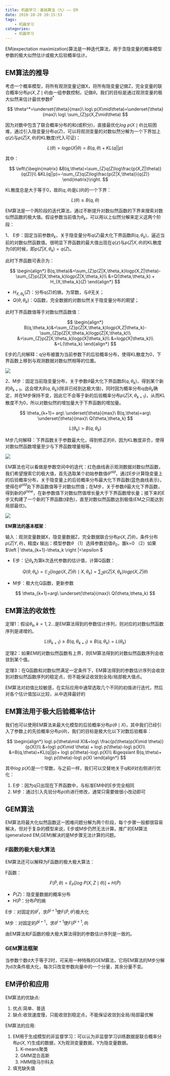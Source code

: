 ```yaml
---
title: 机器学习：基础算法（九）—— EM
date: 2018-10-20 20:15:53
tags: 
    - 机器学习
categories:
    - 机器学习
---
```


EM(expectation maximization)算法是一种迭代算法，用于含隐变量的概率模型参数的极大似然估计或极大后验概率估计。

## EM算法的推导
考虑一个概率模型，将所有观测变量记做X，将所有隐变量记做Z，完全变量的联合概率分布$p(X,Z\mid\theta)$由一组参数控制，记做$\theta$。我们的目标是通过观测变量的极大似然来估计最优参数$\theta^*$

$$
\theta^*=\underset{\theta}{max}\ log\ p(X\mid\theta)=\underset{\theta}{max}\ log\ \sum_{Z}p(X,Z\mid\theta)
$$

因为对数中包含了联合概率分布的和(或积分)，直接最优化$log\ p(X\mid\theta)$比较困难，通过引入隐变量分布$q(Z)$，可以将观测变量的对数似然分解为一个下界加上$q(z)$与$p(Z|X,\theta)$的KL散度(代入可证)：

$$
L(\theta)=logp(X|\theta)=B(q,\theta)+KL(q||p)
$$

其中：

$$
\left\{\begin{matrix}
&B(q,\theta)=\sum_{Z}q(Z)log\frac{p(X,Z|\theta)}{q(Z)}\\ 
&KL(q||p)=-\sum_{Z}q(Z)log\frac{p(Z|X,\theta)}{q(Z)}
\end{matrix}\right.
$$

KL散度总是大于等于0，故$B(q,\theta)$是$L(\theta)$的一个下界：

$$
L(\theta)\geqslant B(q,\theta)
$$

EM算法是一个两阶段的迭代算法，通过不断提升对数似然函数的下界来搜索对数似然函数的极大值。假设参数当前值为$\theta_k$，可以用以上似然分解来定义这两个阶段：

1、 E步：固定当前参数$\theta_k$，关于隐变量分布$q(Z)$最大化下界函数$B(q,\theta_k)$，逼近当前的对数似然函数值。很明显下界函数的最大值出现在$q(z)$与$p(Z|X,\theta)$的KL散度为0的时候，即$p(Z|X,\theta_k)=q(Z)$。

此时下界函数可表示为：

$$
\begin{align*} 
B(q,\theta)&=\sum_{Z}p(Z|X,\theta_k)logp(X,Z|\theta)-\sum_{Z}p(Z|X,\theta_k)logp(Z|X,\theta_k)\\
&=Q(\theta,\theta_k) + H_{X,\theta_k}(Z)
\end{align*}
$$

- $H_{X,\theta_k}(Z)$：分布q(Z)的熵，为常数，与$\theta$无关；
- $Q(\theta,\theta_k)$：Q函数，完全数据的对数似然关于隐变量分布的期望；

此时下界函数值等于对数似然函数值：

$$
\begin{align*} 
B(q,\theta_k)&=\sum_{Z}p(Z|X,\theta_k)logp(X,Z|\theta_k)-\sum_{Z}p(Z|X,\theta_k)logp(Z|X,\theta_k)\\
&=\sum_{Z}p(Z|X,\theta_k)logp(X|\theta_k)\\
&=logp(X|\theta_k)\\
&=L(\theta_k)
\end{align*}
$$


E步的几何解释：q分布被置为当前参数下的后验概率分布，使得KL散度为0，下界函数上移到与观测数据对数似然相等的位置。

![](https://likeitea-1257692904.cos.ap-guangzhou.myqcloud.com/liketea_blog/01-21-54.jpg)

2、M步：固定当前隐变量分布，关于参数$\theta$最大化下界函数$B(q,\theta_k)$，得到某个新的$\theta_{k+1}$。这会增大$B(q,\theta_k)$(除非已经到达极大值)，同时因为概率分布q由$\theta_k$确定，并在M步保持不变，因此它不会等于新的后验概率分布$p(Z|X,\theta_{k+1})$，从而KL散度不为0，所以对数似然的增加量大于下界函数的增加量。

$$
\theta_{k+1}= arg\ \underset{\theta}{max}\ B(q,\theta)=arg\ \underset{\theta}{max}\ Q(\theta,\theta_k)
$$

$$
L(\theta_k)>B(q,\theta_k)
$$

M步几何解释：下界函数关于参数最大化，得到修正的$\theta$，因为KL散度非负，使得对数似然函数增量至少与下界函数增量相等。

![](https://likeitea-1257692904.cos.ap-guangzhou.myqcloud.com/liketea_blog/01-31-56.jpg)


EM算法也可以看做是参数空间中的迭代：红色曲线表示观测数据对数似然函数，我们希望搜索它的极大值，首先选取某个初始参数值$\theta^{old}$，通过E步计算隐变量上的后验概率分布，关于隐变量上的后验概率分布最大化下界函数(蓝色曲线表示)，使得在$\theta^{old}$处下界函数值等于对数似然值；在M步，关于参数$\theta$最大化下界函数，得到新的$\theta^{new}$，在新参数值下对数似然值增长量大于下界函数增长量；接下来的E步又构建了一个新的下界函数(绿色)，直至对数似然函数达到极值(EM之只能达到局部最优)。

![](https://likeitea-1257692904.cos.ap-guangzhou.myqcloud.com/liketea_blog/01-40-24.jpg)


**EM算法的基本框架**：

输入：观测变量数据X，隐变量数据Z，完全数据联合分布$p(X,Z|\theta)$，条件分布$p(Z|Y,\theta)$，精度$\epsilon$
输出：模型参数$\theta$
（1）选择参数初值$\theta_0$，置k=0
（2）如果$\left \| \theta_{k+1}-\theta_k \right \|<\epsilon $

- E步：记$\theta_k$为第k次迭代参数的估计值，计算Q函数：

$$
Q(\theta,\theta_k)=\mathbb{E}_Z[logp(X,Z|\theta)\mid X,\theta_k]=\sum_{Z}p(Z|X,\theta_k)logp(X,Z|\theta)
$$
 
- M步：极大化Q函数，更新参数

$$
\theta_{k+1}=arg\ \underset{\theta}{max}\ Q(\theta,\theta_k)
$$

## EM算法的收敛性
定理1：假设$\theta_k,k=1,2...$是EM算法得到的参数估计序列，则对应的对数似然函数序列是递增的。

$$
L(\theta_{k+1})\geqslant B(q,\theta_{k+1})\geqslant B(q,\theta_k)= L(\theta_k)
$$

定理2：如果EM的对数似然函数有上界，则EM算法得到的对数似然函数序列会收敛到某个值。

定理3：在Q函数和对数似然满足一定条件下，EM算法得到的参数估计序列会收敛到对数似然函数序列的稳定点，但不能保证收敛到全局/局部极大值点。

EM算法对初值比较敏感，在实际应用中通常选取几个不同的初值进行迭代，然后对各个估计值加以比较，从中选择最好的

## EM算法用于极大后验概率估计
我们也可以使用EM算法来最大化模型的后验概率分布$p(\theta\mid X)$，其中我们已经引入了参数上的先验概率分布$p(\theta)$，我们的目标是极大化以下对数后验概率：

$$
\begin{align*}
log\ p(\theta\mid X)&=log\ \frac{p(\theta)p(X\mid \theta)}{p(X)}\\
&=log\ p(X\mid \theta) + log\ p(\theta)-log\ p(X)\\
&=B(q,\theta)+KL(q||p)+ log\ p(\theta)-log\ p(X)\\
&\geqslant B(q,\theta)+ log\ p(\theta)-log\ p(X)
 \end{align*}
$$

其中$log\ p(X)$是一个常数，与之前一样，我们可以交替地关于q和$\theta$对右侧进行优化：

1. E步：因为q只出现在下界函数中，与标准EM中的E步完全相同
2. M步：通过引入先验分布$p(\theta)$进行修改，通常只需要做很小改动即可

## GEM算法
EM算法将最大化似然函数这一困难问题分解为两个阶段，每个步骤一般都很容易解决，但对于复杂的模型来说，E步或M步仍然无法计算。推广的EM算法(generalized EM,GEM)解决的是M步骤无法计算的问题。

### F函数的极大极大算法
EM算法还可以解释为F函数的极大极大算法：

F函数：

$$
F(\tilde{P},\theta)=E_P[log\ P(X,Z\mid \theta)]+H(\tilde{P})
$$

- $\tilde{P}(Z)$：隐变量数据的概率分布
- $H(\tilde{P}$：分布$\tilde{P}$的熵

E步：对固定的$\theta^i$，求$\tilde{P}^{i+1}$使$F(\tilde{P},\theta^i)$极大化

M步：对固定的$\tilde{P}^{i+1}$，求$\theta^{i+1}$使$F(\tilde{P}^{i+1},\theta)$

由EM算法和F函数的极大极大算法得到的参数估计序列是一致的。

### GEM算法框架
当参数个数d大于等于2时，可采用一种特殊的GEM算法，它将EM算法的M步分解为d次条件极大化，每次只改变参数向量中的一个分量，其余分量不变。

## EM评价和应用
EM算法的优缺点:

1. 优点:简单、普适
2. 缺点:收敛速度慢，只能收敛到稳定点，不能保证收敛到全局/局部最优解

EM算法的应用:

1. EM用于生成模型的非监督学习：可以认为非监督学习训练数据是联合概率分布$p(X,Y)$生成的数据，X为观测变量数据，Y为隐变量数据。
    1. K-means聚类
    2. GMM混合高斯
    3. HMM隐马尔科夫
2. 填充缺失值